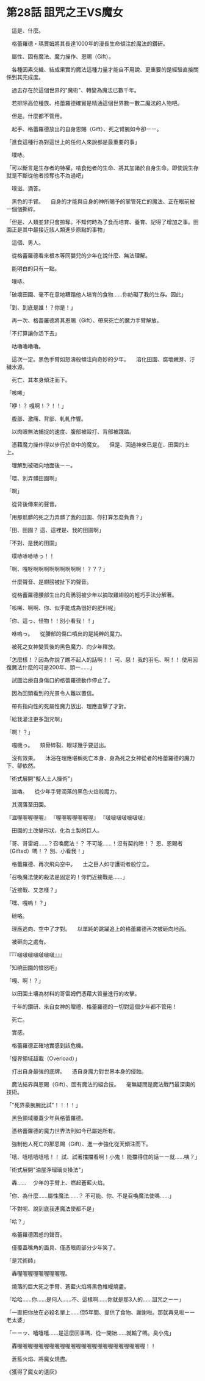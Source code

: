 # 第28話 詛咒之王VS魔女

　這是、什麼。

　格蕾羅德・瑪賈姆將其長達1000年的漫長生命傾注於魔法的鑽研。

　屬性、固有魔法、魔力操作、恩賜（Gift）。

　各種因素交織、結成果實的魔法這種力量才能自不用說、更重要的是經驗直接關係到其完成度。

　過去存在於這個世界的"魔術"、轉變為魔法已數千年。

　若排除高位種族、格蕾羅德確實是精通這個世界數一數二魔法的人物吧。

　但是。什麼都不管用。

　起手、格蕾羅德放出的自身恩賜（Gift）、死之臂腕如今卻ーー。

「進食這種行為對這世上的任何人來說都是最重要的事」

　噗哧。

「可以斷言是生存者的特權。啃食他者的生命、將其加諸於自身生命。即使說生存就是不斷從他者掠奪也不為過吧」

　噗滋、滴答。

　黑色的手臂。
　自身的才能與自身的神所賜予的掌管死亡的魔法、正在眼前被一個個撕碎。

「但是、人類並非只會掠奪。不知何時為了食而培育、養育、記得了增加之事。田園正是其中最接近該人類進步原點的事物」

　這個、男人。

　從格蕾羅德看來根本等同嬰兒的少年在說什麼、無法理解。

　能明白的只有一點。

　噗哧。

「破壞田園、毫不在意地糟蹋他人培育的食物……你妨礙了我的生存。因此」

「到、到底是誰！？你是！」

　再一次、格蕾羅德將其恩賜（Gift）、帶來死亡的魔力手臂解放。

「不打算讓你活下去」

　咕嚕嚕嚕嚕。

　這次一定。黑色手臂如怒濤般傾注向奇妙的少年。
　溶化田園、腐壞嫩芽、汙穢水源。

　死亡、其本身傾注而下。

「咳唏」

「咿！？ 嘎啊！？！！」

　腹部、激痛、背部、軋軋作響。

　以肉眼無法捕捉的速度、腹部被毆打、背部被踐踏。

　憑藉魔力操作得以步行於空中的魔女。
　但是、回過神來已是在、田園的土上。

　理解到被砸向地面後ーー。

「喂、別弄髒田園啊」

「啊」

　從背後傳來的聲音。

「用那骯髒的死之力弄髒了我的田園、你打算怎麼負責？」

「田、田園？ 這、這裡是、我的田園啊」

「不對、是我的田園」

　噗哧哧哧哧っ！！

「啊、嘎呀啊啊啊啊啊啊啊啊啊！？？？」

　什麼聲音、是翅膀被扯下的聲音。

　從格蕾羅德腰部生出的烏鴉羽被少年以摘取雞翅般的輕巧手法分解著。

「咳唏、啊啊、你、似乎能成為很好的肥料呢」

「你、這っ、怪物！！別小看我！！」

　咻嗚っ。
　從腰部的傷口噴出的是純粹的魔力。

　被死之女神變質後的黑色魔力、向少年釋放。

「怎麼樣！？因為你說了瞧不起人的話啊！！ 可、惡！ 我的羽毛、啊！！ 使用回復魔法什麼的可是200年、頭一……」

　試圖治療自身傷口的格蕾羅德動作停止了。

　因為回頭看到的光景令人難以置信。

　帶有指向性的死屬性魔力放出、理應直擊了才對。

「給我灌注更多詛咒啊」

「啊！？」

　嘎嘰っ。
　頰骨碎裂、眼球幾乎要迸出。

　沒有效果。
　沐浴在理應堪稱死亡本身、身為死之女神從者的格蕾羅德的魔力下、卻依然。

「術式展開"擬人土人操術"」

　滋嚕。
　從少年手臂滴落的黑色火焰般魔力。

　其滴落至田園。

『滋喔喔喔喔喔』
『喔喔喔喔喔喔喔』
『啵啵啵啵啵啵啵』

　田園的土改變形狀、化為土製的巨人。

「哥、哥雷姆……？召喚魔法！？ 不可能……！沒有契約陣！？ 恩、恩賜者（Gifted）嗎！？ 別、小看我！」

　格蕾羅德、再次飛向空中。
　土之巨人如守護術者般佇立。

「召喚魔法使的殺法是固定的！你們近接戰是……」

「近接戰、又怎樣？」

「嘿、嘎嗚！？」

　磅咯。

　理應逃向、空中了才對。
　以單純的跳躍追上的格蕾羅德再次被砸向地面。

　被砸向之處有。

『『『啵啵啵啵啵啵啵』』』

「知曉田園的憤怒吧」

「嘎、啊！？」

　以田園土壤為材料的哥雷姆們憑藉大質量進行的攻擊。

　千年的鑽研、來自女神的贈禮、格蕾羅德的一切對這個少年都不管用！

　死亡。

　實感。

　格蕾羅德正確地實感到該危機。

「侵界領域超載（Overload）」

　打出自身最強的底牌。
　憑自身魔力對世界本身的侵蝕。

　魔法結界與恩賜（Gift）、固有魔法的組合技。
　毫無疑問是魔法戰鬥最深奧的技術。

「"死界豪腕腕比試"！！！！」

　黑色領域覆蓋少年與格蕾羅德。

　憑格蕾羅德的魔力世界法則如今已屬她所有。

　強制他人死亡的那恩賜（Gift）、進一步強化從天傾注而下。

「嘻、嘻嘻嘻嘻嘻！！ 試、試著擋擋看啊！小鬼！ 能擋得住的話ーー就……咦？」

「術式展開"油屋浄瑠璃炎操法"」

　轟……
　少年的手臂上、燃起蒼藍火焰。

「你、為什麼……屬性魔法……？ 不可能、你、不是召喚魔法使嗎……」

「不對呢、說到底我連魔法使都不是」

「哈？」

　格蕾羅德困惑的聲音。

　僅覆蓋嘴角的面具、僅憑眼周部分少年笑了。

「是咒術師」

　轟喔喔喔喔喔喔喔喔喔。

　燒落的巨大死之手臂、蒼藍火焰將黑色帷幔燒盡。

「哈哈……你……是何人……不、這樣啊……你就是那3人的……詛咒之ーー」

「一直把你放在必殺名單上……但5年間、提供了食物、謝謝啦。那就再見啦ーー老太婆」

「ーーッ、嘻嘻嘻……是這麼回事嗎、從一開始……就輸了嗎。臭小鬼」

　轟喔喔喔喔喔喔喔喔喔喔喔喔喔喔喔喔喔喔喔喔喔喔喔喔！！

　蒼藍火焰、將魔女燒盡。

《獲得了魔女的遺灰》